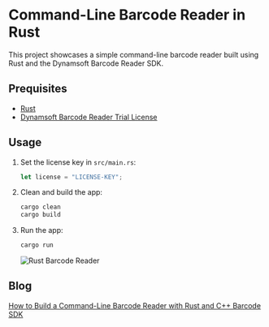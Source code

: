 # Command-Line Barcode Reader in Rust
This project showcases a simple command-line barcode reader built using Rust and the Dynamsoft Barcode Reader SDK.

## Prequisites
- [Rust](https://www.rust-lang.org/tools/install)
- [Dynamsoft Barcode Reader Trial License](https://www.dynamsoft.com/customer/license/trialLicense/?product=dcv&package=cross-platform)

## Usage
1. Set the license key in `src/main.rs`:

    ```rust
    let license = "LICENSE-KEY";
    ```

2. Clean and build the app:

    ```bash
    cargo clean
    cargo build 
    ```

3. Run the app:

    ```bash
    cargo run
    ```

    ![Rust Barcode Reader](https://www.dynamsoft.com/codepool/img/2024/06/rust-command-line-barcode-reader.jpg)

## Blog
[How to Build a Command-Line Barcode Reader with Rust and C++ Barcode SDK](https://www.dynamsoft.com/codepool/rust-barcode-reader-command-line.html)
